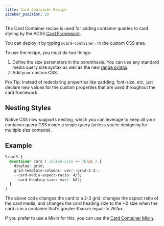 ```yaml
---
title: Card Container Recipe
sidebar_position: 20
---
```


The Card Container recipe is used for adding container queries to card styling by the ACSS [Card Framework](https://automaticcss.com/docs/card-framework/).

You can deploy it by typing `@card-container;` in the custom CSS area.

To use the recipe, you must do two things:

1.  Define the size parameters in the parenthesis. You can use any standard media query size syntax as well as the new [range syntax](https://css-tricks.com/the-new-css-media-query-range-syntax/).
2.  Add your custom CSS.

Pro Tip: Instead of redeclaring properties like padding, font-size, etc. just declare new values for the custom properties that are used throughout the card framework.

## Nesting Styles

Native CSS now supports nesting, which you can leverage to keep all your container query CSS inside a single query (unless you’re designing for multiple size contexts).

## Example

```CSS
%root% {
  @container card ( inline-size >= 767px ) {
    display: grid;
    grid-template-columns: var(--grid-2-3);
    --card-media-aspect-ratio: 4/3;
    --card-heading-size: var(--h2);
  }
}
```

The above code changes the card to a 2-3 grid, changes the aspect ratio of the card media, and changes the card heading size to the H2 size when the card is in a container that’s greater-than or equal-to 767px.

If you prefer to use a Mixin for this, you can use the [Card Container Mixin](https://automaticcss.com/docs/card-container-mixin/).
